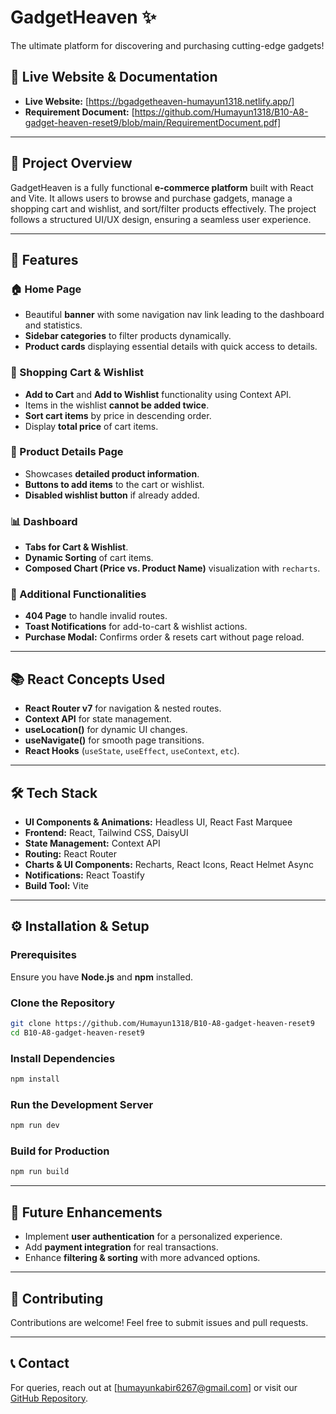 
# GadgetHeaven ✨

The ultimate platform for discovering and purchasing cutting-edge gadgets!

## 📌 Live Website & Documentation

- **Live Website:** [https://bgadgetheaven-humayun1318.netlify.app/]
- **Requirement Document:** [https://github.com/Humayun1318/B10-A8-gadget-heaven-reset9/blob/main/RequirementDocument.pdf]

---

## 📖 Project Overview

GadgetHeaven is a fully functional **e-commerce platform** built with React and Vite. It allows users to browse and purchase gadgets, manage a shopping cart and wishlist, and sort/filter products effectively. The project follows a structured UI/UX design, ensuring a seamless user experience.

---

## 🚀 Features

### 🏠 Home Page

- Beautiful **banner** with some navigation nav link leading to the dashboard and statistics.
- **Sidebar categories** to filter products dynamically.
- **Product cards** displaying essential details with quick access to details.

### 🛒 Shopping Cart & Wishlist

- **Add to Cart** and **Add to Wishlist** functionality using Context API.
- Items in the wishlist **cannot be added twice**.
- **Sort cart items** by price in descending order.
- Display **total price** of cart items.

### 📄 Product Details Page

- Showcases **detailed product information**.
- **Buttons to add items** to the cart or wishlist.
- **Disabled wishlist button** if already added.

### 📊 Dashboard

- **Tabs for Cart & Wishlist**.
- **Dynamic Sorting** of cart items.
- **Composed Chart (Price vs. Product Name)** visualization with `recharts`.

### 🔧 Additional Functionalities

- **404 Page** to handle invalid routes.
- **Toast Notifications** for add-to-cart & wishlist actions.
- **Purchase Modal:** Confirms order & resets cart without page reload.

---

## 📚 React Concepts Used

- **React Router v7** for navigation & nested routes.
- **Context API** for state management.
- **useLocation()** for dynamic UI changes.
- **useNavigate()** for smooth page transitions.
- **React Hooks** (`useState`, `useEffect`, `useContext`, `etc`).

---

## 🛠 Tech Stack

- **UI Components & Animations:** Headless UI, React Fast Marquee
- **Frontend:** React, Tailwind CSS, DaisyUI
- **State Management:** Context API
- **Routing:** React Router
- **Charts & UI Components:** Recharts, React Icons, React Helmet Async
- **Notifications:** React Toastify
- **Build Tool:** Vite

---

## ⚙️ Installation & Setup

### Prerequisites

Ensure you have **Node.js** and **npm** installed.

### Clone the Repository

```sh
git clone https://github.com/Humayun1318/B10-A8-gadget-heaven-reset9
cd B10-A8-gadget-heaven-reset9
```

### Install Dependencies

```sh
npm install
```

### Run the Development Server

```sh
npm run dev
```

### Build for Production

```sh
npm run build
```

---

## 🎯 Future Enhancements

- Implement **user authentication** for a personalized experience.
- Add **payment integration** for real transactions.
- Enhance **filtering & sorting** with more advanced options.

---

## 🤝 Contributing

Contributions are welcome! Feel free to submit issues and pull requests.

---

## 📞 Contact

For queries, reach out at [[humayunkabir6267@gmail.com](mailto\:humayunkabir6267@gmail.com)] or visit our [GitHub Repository](https://github.com/Humayun1318/B10-A8-gadget-heaven-reset9).


